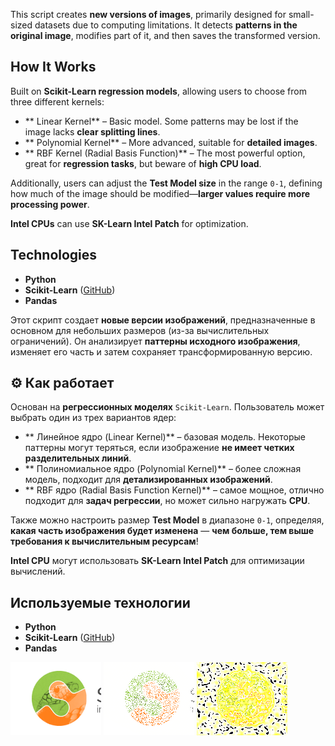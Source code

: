This script creates **new versions of images**, primarily designed for small-sized datasets due to computing limitations. It detects **patterns in the original image**, modifies part of it, and then saves the transformed version.  

##  How It Works  
Built on **Scikit-Learn regression models**, allowing users to choose from three different kernels:  

- ** Linear Kernel** – Basic model. Some patterns may be lost if the image lacks **clear splitting lines**.  
- ** Polynomial Kernel** – More advanced, suitable for **detailed images**.  
- ** RBF Kernel (Radial Basis Function)** – The most powerful option, great for **regression tasks**, but beware of **high CPU load**.  

Additionally, users can adjust the **Test Model size** in the range `0-1`, defining how much of the image should be modified—**larger values require more processing power**.  

 **Intel CPUs** can use **SK-Learn Intel Patch** for optimization.  

##  Technologies  
-  **Python**  
-  **Scikit-Learn** ([GitHub](https://github.com/scikit-learn/scikit-learn))  
-  **Pandas**  


Этот скрипт создает **новые версии изображений**, предназначенные в основном для небольших размеров (из-за вычислительных ограничений). Он анализирует **паттерны исходного изображения**, изменяет его часть и затем сохраняет трансформированную версию.  

## ⚙ Как работает  
Основан на **регрессионных моделях** `Scikit-Learn`. Пользователь может выбрать один из трех вариантов ядер:  

- ** Линейное ядро (Linear Kernel)** – базовая модель. Некоторые паттерны могут теряться, если изображение **не имеет четких разделительных линий**.  
- ** Полиномиальное ядро (Polynomial Kernel)** – более сложная модель, подходит для **детализированных изображений**.  
- ** RBF ядро (Radial Basis Function Kernel)** – самое мощное, отлично подходит для **задач регрессии**, но может сильно нагружать **CPU**.  

Также можно настроить размер **Test Model** в диапазоне `0-1`, определяя, **какая часть изображения будет изменена** — **чем больше, тем выше требования к вычислительным ресурсам**!  

 **Intel CPU** могут использовать **SK-Learn Intel Patch** для оптимизации вычислений.  

##  Используемые технологии  
-  **Python**  
-  **Scikit-Learn** ([GitHub](https://github.com/scikit-learn/scikit-learn))  
-  **Pandas**  


![Screeshots of app](saaampl.png)
![Screeshots of app](saaampl_result_Poly_test_size_0.75.png)
![Screeshots of app](saaampl_result_RBF_test_size_0.9.png)
